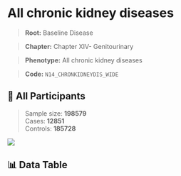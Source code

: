 # All chronic kidney diseases

> **Root:** Baseline Disease  

> **Chapter:** Chapter XIV- Genitourinary  

> **Phenotype:** All chronic kidney diseases  

> **Code:** `N14_CHRONKIDNEYDIS_WIDE`

## 🧪 All Participants  
> Sample size: **198579**  
> Cases: **12851**  
> Controls: **185728**
<img src="/Sensitive/Figures/ALL/Incidence/N14_CHRONKIDNEYDIS_WIDE.png"/>

## 📊 Data Table
<CsvTableMRF src="/Sensitive/Data/ALL/Incidence/COX_N14_CHRONKIDNEYDIS_WIDE.csv"/>

